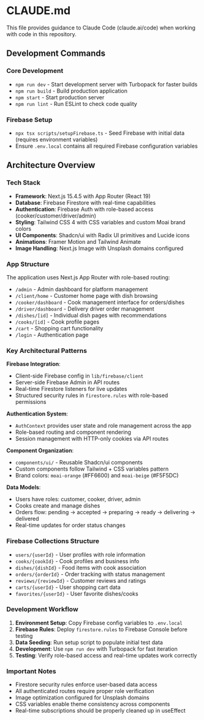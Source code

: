 # CLAUDE.md

This file provides guidance to Claude Code (claude.ai/code) when working with code in this repository.

## Development Commands

### Core Development
- `npm run dev` - Start development server with Turbopack for faster builds
- `npm run build` - Build production application
- `npm start` - Start production server
- `npm run lint` - Run ESLint to check code quality

### Firebase Setup
- `npx tsx scripts/setupFirebase.ts` - Seed Firebase with initial data (requires environment variables)
- Ensure `.env.local` contains all required Firebase configuration variables

## Architecture Overview

### Tech Stack
- **Framework**: Next.js 15.4.5 with App Router (React 19)
- **Database**: Firebase Firestore with real-time capabilities
- **Authentication**: Firebase Auth with role-based access (cooker/customer/driver/admin)
- **Styling**: Tailwind CSS 4 with CSS variables and custom Moai brand colors
- **UI Components**: Shadcn/ui with Radix UI primitives and Lucide icons
- **Animations**: Framer Motion and Tailwind Animate
- **Image Handling**: Next.js Image with Unsplash domains configured

### App Structure
The application uses Next.js App Router with role-based routing:

- `/admin` - Admin dashboard for platform management
- `/client/home` - Customer home page with dish browsing
- `/cooker/dashboard` - Cook management interface for orders/dishes
- `/driver/dashboard` - Delivery driver order management  
- `/dishes/[id]` - Individual dish pages with recommendations
- `/cooks/[id]` - Cook profile pages
- `/cart` - Shopping cart functionality
- `/login` - Authentication page

### Key Architectural Patterns

**Firebase Integration**:
- Client-side Firebase config in `lib/firebase/client`
- Server-side Firebase Admin in API routes
- Real-time Firestore listeners for live updates
- Structured security rules in `firestore.rules` with role-based permissions

**Authentication System**:
- `AuthContext` provides user state and role management across the app
- Role-based routing and component rendering
- Session management with HTTP-only cookies via API routes

**Component Organization**:
- `components/ui/` - Reusable Shadcn/ui components
- Custom components follow Tailwind + CSS variables pattern
- Brand colors: `moai-orange` (#FF6600) and `moai-beige` (#F5F5DC)

**Data Models**:
- Users have roles: customer, cooker, driver, admin
- Cooks create and manage dishes
- Orders flow: pending → accepted → preparing → ready → delivering → delivered
- Real-time updates for order status changes

### Firebase Collections Structure
- `users/{userId}` - User profiles with role information
- `cooks/{cookId}` - Cook profiles and business info
- `dishes/{dishId}` - Food items with cook association
- `orders/{orderId}` - Order tracking with status management
- `reviews/{reviewId}` - Customer reviews and ratings
- `carts/{userId}` - User shopping cart data
- `favorites/{userId}` - User favorite dishes/cooks

### Development Workflow

1. **Environment Setup**: Copy Firebase config variables to `.env.local`
2. **Firebase Rules**: Deploy `firestore.rules` to Firebase Console before testing
3. **Data Seeding**: Run setup script to populate initial test data
4. **Development**: Use `npm run dev` with Turbopack for fast iteration
5. **Testing**: Verify role-based access and real-time updates work correctly

### Important Notes

- Firestore security rules enforce user-based data access
- All authenticated routes require proper role verification
- Image optimization configured for Unsplash domains
- CSS variables enable theme consistency across components
- Real-time subscriptions should be properly cleaned up in useEffect